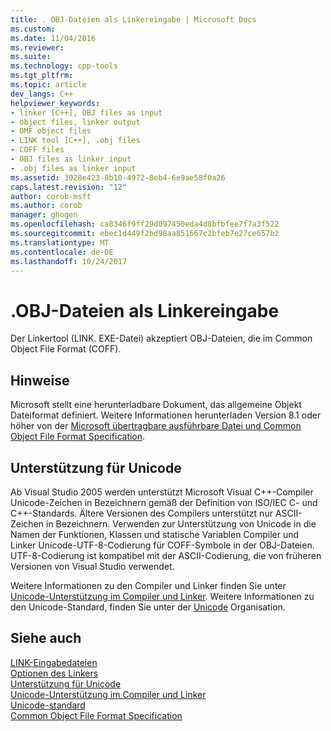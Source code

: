 ```yaml
---
title: . OBJ-Dateien als Linkereingabe | Microsoft Docs
ms.custom: 
ms.date: 11/04/2016
ms.reviewer: 
ms.suite: 
ms.technology: cpp-tools
ms.tgt_pltfrm: 
ms.topic: article
dev_langs: C++
helpviewer_keywords:
- linker [C++], OBJ files as input
- object files, linker output
- OMF object files
- LINK tool [C++], .obj files
- COFF files
- OBJ files as linker input
- .obj files as linker input
ms.assetid: 3028e423-8b10-4972-8eb4-6e9ae58f0a26
caps.latest.revision: "12"
author: corob-msft
ms.author: corob
manager: ghogen
ms.openlocfilehash: ca8346f9ff29d097450eda4d8bfbfee7f7a3f522
ms.sourcegitcommit: ebec1d449f2bd98aa851667c2bfeb7e27ce657b2
ms.translationtype: MT
ms.contentlocale: de-DE
ms.lasthandoff: 10/24/2017
---
```

# <a name="obj-files-as-linker-input"></a>.OBJ-Dateien als Linkereingabe
Der Linkertool (LINK. EXE-Datei) akzeptiert OBJ-Dateien, die im Common Object File Format (COFF).  
  
## <a name="remarks"></a>Hinweise  
 Microsoft stellt eine herunterladbare Dokument, das allgemeine Objekt Dateiformat definiert. Weitere Informationen herunterladen Version 8.1 oder höher von der [Microsoft übertragbare ausführbare Datei und Common Object File Format Specification](http://go.microsoft.com/fwlink/?LinkId=93292).  
  
## <a name="unicode-support"></a>Unterstützung für Unicode  
 Ab Visual Studio 2005 werden unterstützt Microsoft Visual C++-Compiler Unicode-Zeichen in Bezeichnern gemäß der Definition von ISO/IEC C- und C++-Standards. Ältere Versionen des Compilers unterstützt nur ASCII-Zeichen in Bezeichnern. Verwenden zur Unterstützung von Unicode in die Namen der Funktionen, Klassen und statische Variablen Compiler und Linker Unicode-UTF-8-Codierung für COFF-Symbole in der OBJ-Dateien. UTF-8-Codierung ist kompatibel mit der ASCII-Codierung, die von früheren Versionen von Visual Studio verwendet.  
  
 Weitere Informationen zu den Compiler und Linker finden Sie unter [Unicode-Unterstützung im Compiler und Linker](../../build/reference/unicode-support-in-the-compiler-and-linker.md). Weitere Informationen zu den Unicode-Standard, finden Sie unter der [Unicode](http://go.microsoft.com/fwlink/?LinkId=37123) Organisation.  
  
## <a name="see-also"></a>Siehe auch  
 [LINK-Eingabedateien](../../build/reference/link-input-files.md)   
 [Optionen des Linkers](../../build/reference/linker-options.md)   
 [Unterstützung für Unicode](../../text/support-for-unicode.md)   
 [Unicode-Unterstützung im Compiler und Linker](../../build/reference/unicode-support-in-the-compiler-and-linker.md)   
 [Unicode-standard](http://go.microsoft.com/fwlink/?LinkId=37123)   
 [Common Object File Format Specification](http://go.microsoft.com/fwlink/?LinkId=93292)